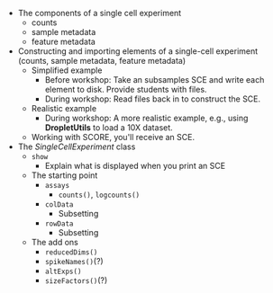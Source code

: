 - The components of a single cell experiment
  - counts
  - sample metadata
  - feature metadata
- Constructing and importing elements of a single-cell experiment (counts, sample metadata, feature metadata)
  - Simplified example 
    - Before workshop: Take an subsamples SCE and write each element to disk. Provide students with files.
    - During workshop: Read files back in to construct the SCE.
  - Realistic example
    - During workshop: A more realistic example, e.g., using **DropletUtils** to load a 10X dataset.
  - Working with SCORE, you'll receive an SCE.
- The *SingleCellExperiment* class
  - `show`
    - Explain what is displayed when you print an SCE
  - The starting point
    - `assays`
      - `counts()`, `logcounts()`
    - `colData`
      - Subsetting
    - `rowData`
      - Subsetting
  - The add ons
    - `reducedDims()`
    - `spikeNames()`(?)
    - `altExps()`
    - `sizeFactors()`(?)
